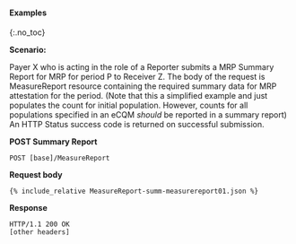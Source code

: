 #### Examples
{:.no_toc}

**Scenario:**

Payer X who is acting in the role of a Reporter submits a MRP Summary Report for MRP for period P to Receiver Z.  The body of the request is MeasureReport resource containing the required  summary data for MRP attestation for the period. (Note that this a simplified example and just populates the count for initial population. However, counts for all populations specified in an eCQM *should* be reported in a summary report)  An HTTP Status success code is returned on successful submission.

**POST Summary Report**

`POST [base]/MeasureReport`

**Request body**
~~~
{% include_relative MeasureReport-summ-measurereport01.json %}
~~~

**Response**

~~~
HTTP/1.1 200 OK
[other headers]
~~~
